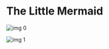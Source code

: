 # The Little Mermaid

![img 0](https://i.imgur.com/haGbmJX.jpg)

![img 1](https://i.imgur.com/S8mrqyL.jpg)

